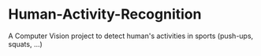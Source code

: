 # Human-Activity-Recognition
A Computer Vision project to detect human's activities in sports (push-ups, squats, ...)
